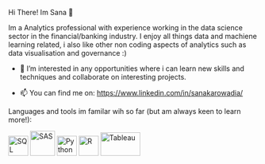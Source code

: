 Hi There! Im Sana 👋

Im a Analytics professional with experience working in the data science sector in the financial/banking industry. I enjoy all things data and machiene learning related, i also like other non coding aspects of analytics such as data visualisation and governance :) 


- 👀 I’m interested in any opportunities where i can learn new skills and techniques and collaborate on interesting projects.

- 📫 You can find me on: https://www.linkedin.com/in/sanakarowadia/


Languages and tools im familar wih so far (but am always keen to learn more!):



<img src="https://www.clipartmax.com/png/full/243-2432711_azure-sql-database-icon.png" width="40" height="40" alt="SQL">              <img src="https://symbols.getvecta.com/stencil_95/16_sas.e7087621db.png" width="50" height="50" alt="SAS">                  <img src="https://upload.wikimedia.org/wikipedia/commons/thumb/c/c3/Python-logo-notext.svg/1200px-Python-logo-notext.svg.png" width="40" height="40" alt="Python">                            <img src="https://d33wubrfki0l68.cloudfront.net/3099a8a5ab437c8cca2446dfb08383ecfca761ec/0377b/wp-content/uploads/2014/06/rstudio-ball.png" width="40" height="40" alt="R">                                                <img src="https://logos-world.net/wp-content/uploads/2021/10/Tableau-Emblem.png" width="80" height="47" alt="Tableau">  




<!---
sanak55/sanak55 is a ✨ special ✨ repository because its `README.md` (this file) appears on your GitHub profile.
You can click the Preview link to take a look at your changes.
--->

